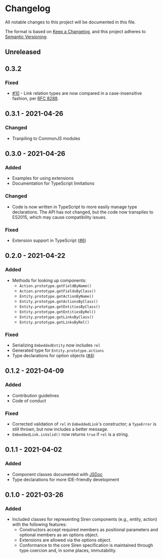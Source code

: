 # Changelog

All notable changes to this project will be documented in this file.

The format is based on [Keep a Changelog][kac], and this project adheres to
[Semantic Versioning][semver].

[kac]: https://keepachangelog.com/en/1.0.0
[semver]: https://semver.org/spec/v2.0.0.html

## Unreleased

## 0.3.2

### Fixed

- [#10] - Link relation types are now compared in a case-insensitive fashion,
  per [RFC 8288][rfc8288].

[#10]: https://github.com/siren-js/core/issues/10
[rfc8288]: https://datatracker.ietf.org/doc/html/rfc8288#section-3.3

## 0.3.1 - 2021-04-26

### Changed

- Tranpiling to CommonJS modules

## 0.3.0 - 2021-04-26

### Added

- Examples for using extensions
- Documentation for TypeScript limitations

### Changed

- Code is now written in TypeScript to more easily manage type declarations. The
  API has not changed, but the code now transpiles to ES2015, which may cause
  compatibility issues.

### Fixed

- Extension support in TypeScript ([#6])

[#6]: https://github.com/siren-js/core/issues/6

## 0.2.0 - 2021-04-22

### Added

- Methods for looking up components:
  - `Action.prototype.getFieldByName()`
  - `Action.prototype.getFieldsByClass()`
  - `Entity.prototype.getActionByName()`
  - `Entity.prototype.getActionsByClass()`
  - `Entity.prototype.getEntitiesByClass()`
  - `Entity.prototype.getEntitiesByRel()`
  - `Entity.prototype.getLinksByClass()`
  - `Entity.prototype.getLinksByRel()`

### Fixed

- Serializing `EmbeddedEntity` now includes `rel`
- Generated type for `Entity.prototype.actions`
- Type declarations for option objects ([#4])

[#4]: https://github.com/siren-js/core/issues/4

## 0.1.2 - 2021-04-09

### Added

- Contribution guidelines
- Code of conduct

### Fixed

- Corrected validation of `rel` in `EmbeddedLink`'s constructor; a `TypeError`
  is still thrown, but now includes a better message.
- `EmbeddedLink.isValid()` now returns `true` if `rel` is a string.

## 0.1.1 - 2021-04-02

### Added

- Component classes documented with [JSDoc](https://jsdoc.app)
- Type declarations for more IDE-friendly development

## 0.1.0 - 2021-03-26

### Added

- Included classes for representing Siren components (e.g., entity, action) with
  the following features:
  - Constructors accept required members as positional parameters and optional
    members as an options object.
  - Extensions are allowed via the options object.
  - Conformance to the core Siren specification is maintained through type
    coercion and, in some places, immutability.
